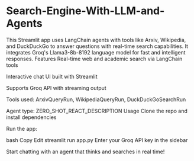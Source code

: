 # Search-Engine-With-LLM-and-Agents

This Streamlit app uses LangChain agents with tools like Arxiv, Wikipedia, and DuckDuckGo to answer questions with real-time search capabilities. It integrates Groq's Llama3-8b-8192 language model for fast and intelligent responses.
 Features
Real-time web and academic search via LangChain tools

Interactive chat UI built with Streamlit

Supports Groq API with streaming output

Tools used: ArxivQueryRun, WikipediaQueryRun, DuckDuckGoSearchRun

Agent type: ZERO_SHOT_REACT_DESCRIPTION
Usage
Clone the repo and install dependencies

Run the app:

bash
Copy
Edit
streamlit run app.py
Enter your Groq API key in the sidebar

Start chatting with an agent that thinks and searches in real time!

